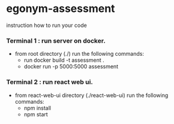 # egonym-assessment

instruction how to run your code

### Terminal 1 : run server on docker.
- from root directory (./) run the following commands:
  - run docker build -t assessment .
  - docker run -p 5000:5000 assessment
 
### Terminal 2 : run react web ui.
- from react-web-ui directory (./react-web-ui) run the following commands:
  - npm install
  - npm start


